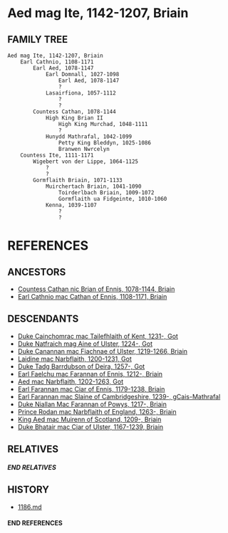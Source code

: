 # Aed mag Ite, 1142-1207, Briain

## FAMILY TREE

```
Aed mag Ite, 1142-1207, Briain
	Earl Cathnio, 1108-1171
		Earl Aed, 1078-1147
			Earl Domnall, 1027-1098
				Earl Aed, 1078-1147
				?
			Lasairfiona, 1057-1112
				?
				?
		Countess Cathan, 1078-1144
			High King Brian II
				High King Murchad, 1048-1111
				?
			Hunydd Mathrafal, 1042-1099
				Petty King Bleddyn, 1025-1086
				Branwen Nwrcelyn
	Countess Ite, 1111-1171
		Wigebert von der Lippe, 1064-1125
			?
			?
		Gormflaith Briain, 1071-1133
			Muirchertach Briain, 1041-1090
				Toirderlbach Briain, 1009-1072
				Gormflaith ua Fidgeinte, 1010-1060
			Kenna, 1039-1107
				?
				?
```


# REFERENCES

## ANCESTORS
* [Countess Cathan nic Brian of Ennis, 1078-1144, Briain](cathan_nic_brian_1078.md)
* [Earl Cathnio mac Cathan of Ennis, 1108-1171, Briain](cathnio_mac_cathan_1108.md)

## DESCENDANTS
* [Duke Cainchomrac mac Tailefhlaith of Kent, 1231-, Got](cainchomrac_tailefhlaith_1231.md)
* [Duke Natfraich mag Aine of Ulster, 1224-, Got](natfraich_mag_aine_1224.md)
* [Duke Canannan mac Fiachnae of Ulster, 1219-1266, Briain](canannan_mac_fiachnae_1219.md)
* [Laidine mac Narbflaith, 1200-1231, Got](laidine_mac_narbflaith_1200.md)
* [Duke Tadg Barrdubson of Deira, 1257-, Got](tadg_barrdubson_1257.md)
* [Earl Faelchu mac Farannan of Ennis, 1212-, Briain](faelchu_mac_farannan_1212.md)
* [Aed mac Narbflaith, 1202-1263, Got](aed_mac_narbflaith_1202.md)
* [Earl Farannan mac Ciar of Ennis, 1179-1238, Briain](farannan_mac_ciar_1179.md)
* [Earl Farannan mac Slaine of Cambridgeshire, 1239-, gCais-Mathrafal](farannan_mac_slaine_1239.md)
* [Duke Niallan Mac Farannan of Powys, 1217-, Briain](niallan_mac_farannan_1217.md)
* [Prince Rodan mac Narbflaith of England, 1263-, Briain](rodan_mac_narbflaith_1263.md)
* [King Aed mac Muirenn of Scotland, 1209-, Briain](aed_mac_muirenn_1209.md)
* [Duke Bhatair mac Ciar of Ulster, 1167-1239, Briain](bhatair_mac_ciar_1167.md)

## RELATIVES

##### END RELATIVES 
## HISTORY
* [1186.md](../h/1186.md)

#### END REFERENCES
